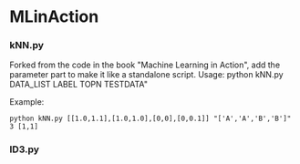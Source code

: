 # MLinAction

### kNN.py
Forked from the code in the book "Machine Learning in Action", add the parameter part to make it like a standalone script.
Usage: python kNN.py DATA_LIST LABEL TOPN TESTDATA"

Example:
```
python kNN.py [[1.0,1.1],[1.0,1.0],[0,0],[0,0.1]] "['A','A','B','B']" 3 [1,1]
```

### ID3.py

